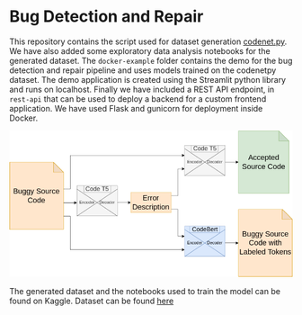 # Bug Detection and Repair

This repository contains the script used for dataset generation
[codenet.py](codenet.py). We have also added some exploratory data analysis
notebooks for the generated dataset. The `docker-example` folder contains the
demo for the bug detection and repair pipeline and uses models trained on the
codenetpy dataset. The demo application is created using the Streamlit python
library and runs on localhost. Finally we have included a REST API endpoint, in
`rest-api` that can be used to deploy a backend for a custom frontend
application. We have used Flask and gunicorn for deployment inside Docker.

![thumbnail](./resources/architecture.png)

The generated dataset and the notebooks used to train the model can be found on
Kaggle. Dataset can be found
[here](https://www.kaggle.com/datasets/alexjercan/codenetpy)
